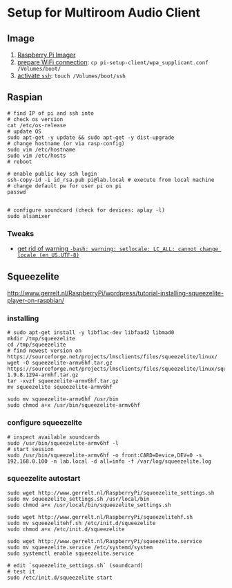 # Setup for Multiroom Audio Client

## Image

1. [Raspberry Pi Imager](https://www.raspberrypi.org/software/)
1. [prepare WiFi connection](https://www.raspberrypi.org/documentation/configuration/wireless/headless.md): `cp pi-setup-client/wpa_supplicant.conf /Volumes/boot/`
1. [activate `ssh`](https://www.raspberrypi.org/documentation/remote-access/ssh/README.md): `touch /Volumes/boot/ssh`

## Raspian

```
# find IP of pi and ssh into
# check os version
cat /etc/os-release
# update OS
sudo apt-get -y update && sudo apt-get -y dist-upgrade
# change hostname (or via rasp-config)
sudo vim /etc/hostname
sudo vim /etc/hosts
# reboot

# enable public key ssh login
ssh-copy-id -i id_rsa.pub pi@lab.local # execute from local machine
# change default pw for user pi on pi
passwd


# configure soundcard (check for devices: aplay -l)
sudo alsamixer
```

### Tweaks

- [get rid of warning `-bash: warning: setlocale: LC_ALL: cannot change locale (en_US.UTF-8)`](https://raspberrypi.stackexchange.com/a/51563/79233)

## Squeezelite

http://www.gerrelt.nl/RaspberryPi/wordpress/tutorial-installing-squeezelite-player-on-raspbian/

### installing

```
# sudo apt-get install -y libflac-dev libfaad2 libmad0
mkdir /tmp/squeezelite
cd /tmp/squeezelite
# find newest version on https://sourceforge.net/projects/lmsclients/files/squeezelite/linux/
wget -O squeezelite-armv6hf.tar.gz https://sourceforge.net/projects/lmsclients/files/squeezelite/linux/squeezelite-1.9.8.1294-armhf.tar.gz
tar -xvzf squeezelite-armv6hf.tar.gz
mv squeezelite squeezelite-armv6hf

sudo mv squeezelite-armv6hf /usr/bin
sudo chmod a+x /usr/bin/squeezelite-armv6hf
```

### configure squeezelite

```
# inspect available soundcards
sudo /usr/bin/squeezelite-armv6hf -l
# start session
sudo /usr/bin/squeezelite-armv6hf -o front:CARD=Device,DEV=0 -s 192.168.0.100 -n lab.local -d all=info -f /var/log/squeezelite.log
```

### squeezelite autostart

```
sudo wget http://www.gerrelt.nl/RaspberryPi/squeezelite_settings.sh
sudo mv squeezelite_settings.sh /usr/local/bin
sudo chmod a+x /usr/local/bin/squeezelite_settings.sh

sudo wget http://www.gerrelt.nl/RaspberryPi/squeezelitehf.sh
sudo mv squeezelitehf.sh /etc/init.d/squeezelite
sudo chmod a+x /etc/init.d/squeezelite

sudo wget http://www.gerrelt.nl/RaspberryPi/squeezelite.service
sudo mv squeezelite.service /etc/systemd/system
sudo systemctl enable squeezelite.service

# edit `squeezelite_settings.sh` (soundcard)
# test it
sudo /etc/init.d/squeezelite start
```
